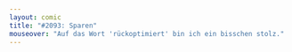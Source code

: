 ```yaml
---
layout: comic
title: "#2093: Sparen"
mouseover: "Auf das Wort 'rückoptimiert' bin ich ein bisschen stolz."
---
```

